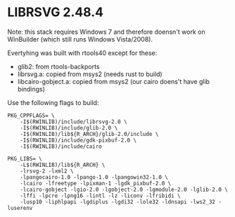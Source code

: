 # LIBRSVG 2.48.4

Note: this stack requires Windows 7 and therefore doensn't work on WinBuilder (which still runs Windows Vista/2008).

Evertyhing was built with rtools40 except for these:

 - glib2: from rtools-backports
 - librsvg.a: copied from msys2 (needs rust to build)
 - libcairo-gobject.a: copied from msys2 (our cairo doens't have glib bindings)

Use the following flags to build:

```
PKG_CPPFLAGS= \
	-I$(RWINLIB)/include/librsvg-2.0 \
	-I$(RWINLIB)/include/glib-2.0 \
	-I$(RWINLIB)/lib${R_ARCH}/glib-2.0/include \
	-I$(RWINLIB)/include/gdk-pixbuf-2.0 \
	-I$(RWINLIB)/include/cairo

PKG_LIBS= \
	-L$(RWINLIB)/lib${R_ARCH} \
	-lrsvg-2 -lxml2 \
	-lpangocairo-1.0 -lpango-1.0 -lpangowin32-1.0 \
	-lcairo -lfreetype -lpixman-1 -lgdk_pixbuf-2.0 \
	-lcairo-gobject -lgio-2.0 -lgobject-2.0 -lgmodule-2.0 -lglib-2.0 \
	-lffi -lpcre -lpng16 -lintl -lz -liconv -lfribidi \
	-lusp10 -liphlpapi -lgdiplus -lgdi32 -lole32 -ldnsapi -lws2_32 -luserenv
```
